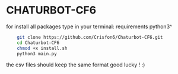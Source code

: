 # CHATURBOT-CF6
for install all packages type in your terminal:
requirements python3^
```bash
    git clone https://github.com/Crisfon6/Chaturbot-CF6.git
    cd Chaturbot-CF6
    chmod +x install.sh
    python3 main.py
``` 

the csv files should keep the same format
good lucky ! :)